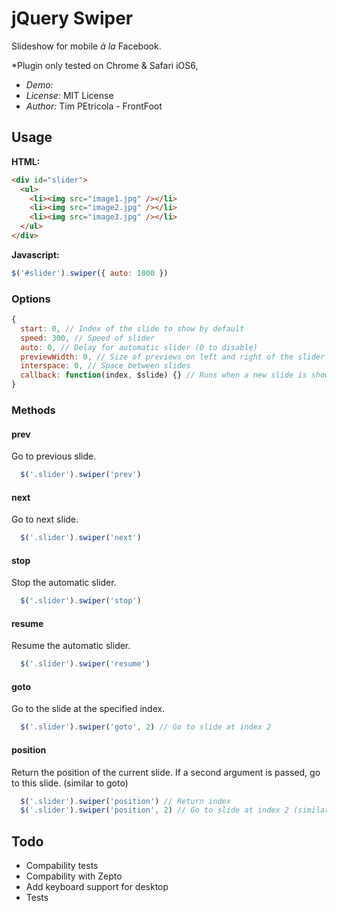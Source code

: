 # jQuery Swiper

Slideshow for mobile _à la_ Facebook.

*Plugin only tested on Chrome & Safari iOS6, 

* *Demo:* 
* *License:* MIT License
* *Author:* Tim PEtricola - FrontFoot

## Usage

**HTML:**
```html
<div id="slider">
  <ul>
    <li><img src="image1.jpg" /></li>
    <li><img src="image2.jpg" /></li>
    <li><img src="image3.jpg" /></li>
  </ul>
</div>
```

**Javascript:**
```javascript
$('#slider').swiper({ auto: 1000 })
```

### Options
```javascript
{
  start: 0, // Index of the slide to show by default
  speed: 300, // Speed of slider
  auto: 0, // Delay for automatic slider (0 to disable)
  previewWidth: 0, // Size of previews on left and right of the slider
  interspace: 0, // Space between slides
  callback: function(index, $slide) {} // Runs when a new slide is shown
}
```

### Methods

#### prev
Go to previous slide.
```javascript
  $('.slider').swiper('prev')
````

#### next
Go to next slide.
```javascript
  $('.slider').swiper('next')
````

#### stop
Stop the automatic slider.
```javascript
  $('.slider').swiper('stop')
````

#### resume
Resume the automatic slider.
```javascript
  $('.slider').swiper('resume')
````

#### goto
Go to the slide at the specified index.
```javascript
  $('.slider').swiper('goto', 2) // Go to slide at index 2
````

#### position
Return the position of the current slide.
If a second argument is passed, go to this slide. (similar to goto)
```javascript
  $('.slider').swiper('position') // Return index
  $('.slider').swiper('position', 2) // Go to slide at index 2 (similar to .goto(2))
````

## Todo
* Compability tests
* Compability with Zepto
* Add keyboard support for desktop
* Tests

